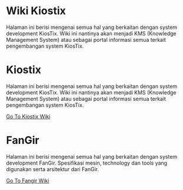<!-- TITLE: Welcome -->
<!-- SUBTITLE: Find All the information about Kiostix System Development -->

# Wiki Kiostix
Halaman ini berisi mengenai semua hal yang berkaitan dengan system development KiosTix. Wiki ini nantinya akan menjadi KMS (Knowledge Management System) atau sebagai portal informasi semua terkait pengembangan system KiosTix.

# Kiostix
Halaman ini berisi mengenai semua hal yang berkaitan dengan system development KiosTix. Wiki ini nantinya akan menjadi KMS (Knowledge Management System) atau sebagai portal informasi semua terkait pengembangan system KiosTix.

<a href="http://wiki.kiostix.com/kiostix" class="button">Go To Kiostix Wiki</a>

# FanGir
Halaman ini berisi mengenai semua hal yang berkaitan dengan system development FanGir. Spesifikasi mesin, technology dan tools yang digunakan serta arsitektur dari FanGir.

<a href="http://wiki.kiostix.com/fangir" class="button">Go To Fangir Wiki</a>


